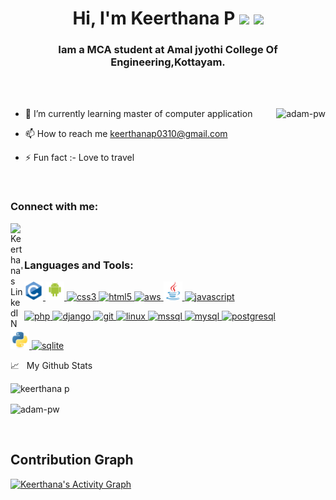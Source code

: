 <center>

# Hi, I'm Keerthana P <img src="https://media.giphy.com/media/hvRJCLFzcasrR4ia7z/giphy.gif" width=25> ![](https://visitor-badge.ppglitch.me/badge?page_id=KeerthanaP123.KeerthanaP123&style=default)

</center>

<h3 align="center"> Iam a MCA student at Amal jyothi College Of Engineering,Kottayam.</h3>

<br>
<br>

<p><img align="right" src="https://github.com/Adam-pw/Adam-pw/blob/main/animation_500_kxa883sd.gif" alt="adam-pw" /></p>


- 🌱 I’m currently learning master of computer application

- 📫 How to reach me keerthanap0310@gmail.com

- ⚡ Fun fact :- Love to travel

<br>

<h3 align="left">Connect with me:</h3>

<a href="https://www.linkedin.com/in/keerthana-p-14114523a/">
  <img align="left" alt="Keerthana's LinkedIN" width="22px" src="https://raw.githubusercontent.com/peterthehan/peterthehan/master/assets/linkedin.svg" />
</a>
<br>
<br>

<h3 align="left">Languages and Tools:</h3>
<p align="left"> 
    <a href="https://www.cprogramming.com/" target="_blank" rel="noreferrer"> 
        <img src="https://raw.githubusercontent.com/devicons/devicon/master/icons/c/c-original.svg" alt="c" height="30"/> 
    </a> 
    <a href="https://developer.android.com" target="_blank" rel="noreferrer"> 
        <img src="https://raw.githubusercontent.com/devicons/devicon/master/icons/android/android-original-wordmark.svg" alt="android" height="30"/> 
    </a>
    <a href="https://www.w3schools.com/css/" target="_blank" rel="noreferrer"> 
        <img src="https://raw.githubusercontent.com/danielcranney/readme-generator/main/public/icons/skills/css3-colored.svg" alt="css3" height="30"/> 
    </a>
    <a href="https://www.w3.org/html/" target="_blank" rel="noreferrer"> 
        <img src="https://raw.githubusercontent.com/danielcranney/readme-generator/main/public/icons/skills/html5-colored.svg" alt="html5" height="30"/> 
    </a> 
    <a href="https://aws.amazon.com" target="_blank" rel="noreferrer"> 
        <img src="https://raw.githubusercontent.com/itsmeshibintmz/KeerthanaP123/c25e1c62e82e31ec25ea5e8ff1924fd766a0b54d/icons/aws.svg" alt="aws" height="30"/> 
    </a> 
    <a href="https://www.java.com" target="_blank" rel="noreferrer"> 
        <img src="https://raw.githubusercontent.com/devicons/devicon/master/icons/java/java-original.svg" alt="java" height="30"/> 
    </a> 
    <a href="https://developer.mozilla.org/en-US/docs/Web/JavaScript" target="_blank" rel="noreferrer"> 
        <img src="https://raw.githubusercontent.com/itsmeshibintmz/KeerthanaP123/f46275673b5afb013f479a3e730169dc44e70374/icons/js.svg" alt="javascript" height="30"/> 
    </a>
</p>
    <a href="https://www.php.net" target="_blank" rel="noreferrer"> 
        <img src="https://github.com/itsmeshibintmz/KeerthanaP123/blob/main/icons/php.png?raw=true" alt="php" height="30"/> 
    </a> 
    <a href="https://www.djangoproject.com/" target="_blank" rel="noreferrer"> 
        <img src="https://raw.githubusercontent.com/itsmeshibintmz/KeerthanaP123/599c866247c69fca511c30d3ab68892509a824ee/icons/djago.svg" alt="django" height="30"/> 
    </a> 
    <a href="https://git-scm.com/" target="_blank" rel="noreferrer"> 
        <img src="https://www.vectorlogo.zone/logos/git-scm/git-scm-icon.svg" alt="git" height="30"/> 
    </a> 
    <a href="https://www.linux.org/" target="_blank" rel="noreferrer"> 
        <img src="https://github.com/itsmeshibintmz/KeerthanaP123/blob/main/icons/linux.png?raw=true" alt="linux" height="30"/> 
    </a> 
    <a href="https://www.microsoft.com/en-us/sql-server" target="_blank" rel="noreferrer"> 
        <img src="https://raw.githubusercontent.com/itsmeshibintmz/KeerthanaP123/9da3cf0da2ab8595a8322d7247de8c0614b49e5e/icons/sql%20server.svg" alt="mssql" height="30"/> 
    </a> 
    <a href="https://www.mysql.com/" target="_blank" rel="noreferrer"> 
        <img src="https://raw.githubusercontent.com/danielcranney/readme-generator/main/public/icons/skills/mysql-colored.svg" alt="mysql" height="30"/> 
    </a> 
    <a href="https://www.postgresql.org" target="_blank" rel="noreferrer"> 
        <img src="https://github.com/itsmeshibintmz/KeerthanaP123/blob/main/icons/postgresql.png?raw=true" alt="postgresql" height="30"/> 
    </a> 
</p>
    <a href="https://www.python.org" target="_blank" rel="noreferrer"> 
        <img src="https://raw.githubusercontent.com/devicons/devicon/master/icons/python/python-original.svg" alt="python" height="30"/> 
    </a> 
    <a href="https://www.sqlite.org/" target="_blank" rel="noreferrer"> 
        <img src="https://upload.wikimedia.org/wikipedia/commons/3/38/SQLite370.svg" alt="sqlite" height="30"/> 
    </a> 
</p>

📈 &nbsp; My Github Stats
<p> <img src="https://github-readme-stats-itsmeshibintmz.vercel.app/api?username=keerthanap123&show_icons=true&&line_height=25&width=20&bg_color=0d1117&text_color=ffffff" alt="keerthana p" /> 

<p><img align="center" src="https://github-readme-streak-stats.herokuapp.com/?user=keerthanap123&theme=dark&background=0d1117&date_format=M%20j%5B%2C%20Y%5D" alt="adam-pw" /></p>    
<br>

## Contribution Graph

   <a href="https://github.com/KeerthanaP123"><img alt="Keerthana's Activity Graph" src="https://activity-graph.herokuapp.com/graph?username=keerthanap123&custom_title=keerthana'%20P's%20Contribution%20Graph&theme=react-dark" /></a>
  <br/>

